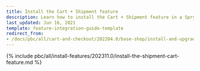 ```yaml
---
title: Install the Cart + Shipment feature
description: Learn how to install the Cart + Shipment feature in a Spryker project.
last_updated: Jun 16, 2021
template: feature-integration-guide-template
redirect_from:
- /docs/pbc/all/cart-and-checkout/202204.0/base-shop/install-and-upgrade/install-features/install-the-cart-shipment-feature.html
---
```



{% include pbc/all/install-features/202311.0/install-the-shipment-cart-feature.md %} <!-- To edit, see /_includes/pbc/all/install-features/202311.0/install-the-shipment-cart-feature.md -->
